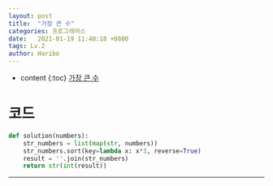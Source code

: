 ```yaml
---
layout: post
title:  "가장 큰 수"
categories: 프로그래머스
date:   2021-01-19 11:40:18 +0800
tags: Lv.2
author: Haribo
---
```


* content
{:toc}
[가장 큰 수](https://school.programmers.co.kr/learn/courses/30/lessons/42746)

# 코드

```python
def solution(numbers):
    str_numbers = list(map(str, numbers))
    str_numbers.sort(key=lambda x: x*3, reverse=True)
    result = ''.join(str_numbers)
    return str(int(result))
```

---




